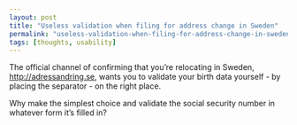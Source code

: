 ```yaml
---
layout: post
title: "Useless validation when filing for address change in Sweden"
permalink: "useless-validation-when-filing-for-address-change-in-sweden"
tags: [thoughts, usability]
---
```


The official channel of confirming that you’re relocating in Sweden, <a href="http://adressandring.se">http://adressandring.se</a>, wants you to validate your birth data yourself - by placing the separator <em>-</em> on the right place.

Why make the simplest choice and validate the social security number in whatever form it’s filled in?
